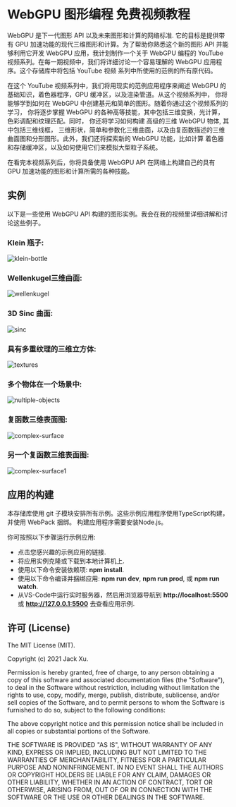 # WebGPU 图形编程 免费视频教程 

WebGPU 是下一代图形 API 以及未来图形和计算的网络标准. 它的目标是提供带有 GPU 加速功能的现代三维图形和计算。为了帮助你熟悉这个新的图形 API 并能够利用它开发
WebGPU 应用，我计划制作一个关于 WebGPU 编程的 YouTube 视频系列。在每一期视频中，我们将详细讨论一个容易理解的 WebGPU 应用程序。这个存储库中将包括 YouTube 视频
系列中所使用的范例的所有原代码。 

在这个 YouTube 视频系列中，我们将用现实的范例应用程序来阐述 WebGPU 的基础知识，着色器程序，GPU 缓冲区，以及渲染管道。从这个视频系列中， 你将能够学到如何在 WebGPU
中创建基元和简单的图形。随着你通过这个视频系列的学习， 你将逐步掌握 WebGPU 的各种高等技能，其中包括三维变换，光计算，色彩调配和纹理匹配。同时， 你还将学习如何构建
高级的三维 WebGPU 物体, 其中包括三维线框， 三维形状，简单和参数化三维曲面，以及由复函数描述的三维曲面图和分形图形。此外，我们还将探索新的 WebGPU 功能，比如计算
着色器和存储缓冲区，以及如何使用它们来模拟大型粒子系统。

在看完本视频系列后，你将具备使用 WebGPU API 在网络上构建自己的具有 GPU 加速功能的图形和计算所需的各种技能。   

## 实例
以下是一些使用 WebGPU API 构建的图形实例。我会在我的视频里详细讲解和讨论这些例子。

### Klein 瓶子:
![klein-bottle](assets/klein-bottle.png)

### Wellenkugel三维曲面:  
![wellenkugel](assets/wellenkugel.png) 

### 3D Sinc 曲面:
![sinc](assets/sinc.png) 

### 具有多重纹理的三维立方体:
![textures](assets/textures.png) 

### 多个物体在一个场景中:
![nultiple-objects](assets/multiple-objects.png) 

### 复函数三维表面图:
![complex-surface](assets/complex-surface.png) 

### 另一个复函数三维表面图:
![complex-surface1](assets/complex-surface1.png) 

## 应用的构建

本存储库使用 git 子模块安排所有示例。这些示例应用程序使用TypeScript构建，并使用 WebPack 捆绑。 构建应用程序需要安装Node.js。

你可按照以下步骤运行示例应用:

* 点击您感兴趣的示例应用的链接.
* 将应用实例克隆或下载到本地计算机上.
* 使用以下命令安装依赖项: **npm install**.
* 使用以下命令编译并捆绑应用: **npm run dev**, **npm run prod**, 或 **npm run watch**.
* 从VS-Code中运行实时服务器，然后用浏览器导航到 **http://localhost:5500** 或 **http://127.0.0.1:5500** 去查看应用示例.

## 许可 (License)

The MIT License (MIT).

Copyright (c) 2021 Jack Xu.

Permission is hereby granted, free of charge, to any person obtaining a copy of this software and associated documentation files (the "Software"), to deal in the Software without restriction, including without limitation the rights to use, copy, modify, merge, publish, distribute, sublicense, and/or sell copies of the Software, and to permit persons to whom the Software is furnished to do so, subject to the following conditions:

The above copyright notice and this permission notice shall be included in all copies or substantial portions of the Software.

THE SOFTWARE IS PROVIDED "AS IS", WITHOUT WARRANTY OF ANY KIND, EXPRESS OR IMPLIED, INCLUDING BUT NOT LIMITED TO THE WARRANTIES OF MERCHANTABILITY, FITNESS FOR A PARTICULAR PURPOSE AND NONINFRINGEMENT. IN NO EVENT SHALL THE AUTHORS OR COPYRIGHT HOLDERS BE LIABLE FOR ANY CLAIM, DAMAGES OR OTHER LIABILITY, WHETHER IN AN ACTION OF CONTRACT, TORT OR OTHERWISE, ARISING FROM, OUT OF OR IN CONNECTION WITH THE SOFTWARE OR THE USE OR OTHER DEALINGS IN THE SOFTWARE.
 
